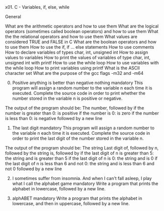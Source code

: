 x01. C - Variables, if, else, while

General

What are the arithmetic operators and how to use them
What are the logical operators (sometimes called boolean operators) and how to use them
What the the relational operators and how to use them
What values are considered TRUE and FALSE in C
What are the boolean operators and how to use them
How to use the if, if ... else statements
How to use comments
How to declare variables of types char, int, unsigned int
How to assign values to variables
How to print the values of variables of type char, int, unsigned int with printf
How to use the while loop
How to use variables with the while loop
How to print variables using printf
What is the ASCII character set
What are the purpose of the gcc flags -m32 and -m64


0. Positive anything is better than negative nothing
mandatory
This program will assign a random number to the variable n each time it is executed. Complete the source code in order to print whether the number stored in the variable n is positive or negative.

The output of the program should be:
The number, followed by
if the number is greater than 0: is positive
if the number is 0: is zero
if the number is less than 0: is negative
followed by a new line

1. The last digit
mandatory
This program will assign a random number to the variable n each time it is executed. Complete the source code in order to print the last digit of the number stored in the variable n.

The output of the program should be:
The string Last digit of, followed by
n, followed by
the string is, followed by
if the last digit of n is greater than 5: the string and is greater than 5
if the last digit of n is 0: the string and is 0
if the last digit of n is less than 6 and not 0: the string and is less than 6 and not 0
followed by a new line


2. I sometimes suffer from insomnia. And when I can't fall asleep, I play what I call the alphabet game
mandatory
Write a program that prints the alphabet in lowercase, followed by a new line.


3. alphABET
mandatory
Write a program that prints the alphabet in lowercase, and then in uppercase, followed by a new line.




